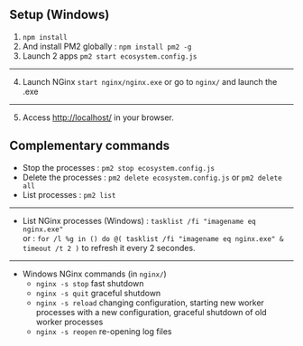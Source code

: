 ## Setup (Windows)

1. `npm install`
2. And install PM2 globally : `npm install pm2 -g`
3. Launch 2 apps `pm2 start ecosystem.config.js`
___
4. Launch NGinx `start nginx/nginx.exe` or go to `nginx/` and launch the .exe
___
5. Access [http://localhost/](http://localhost/) in your browser.

## Complementary commands

* Stop the processes : `pm2 stop ecosystem.config.js`
* Delete the processes : `pm2 delete ecosystem.config.js` or `pm2 delete all`
* List processes : `pm2 list`
___
* List NGinx processes (Windows) : `tasklist /fi "imagename eq nginx.exe"`\
or : `for /l %g in () do @( tasklist /fi "imagename eq nginx.exe" & timeout /t 2 )` to refresh it every 2 secondes.
___
* Windows NGinx commands (in `nginx/`)
  * `nginx -s stop`	fast shutdown
  * `nginx -s quit`	graceful shutdown
  * `nginx -s reload`	changing configuration, starting new worker processes with a new configuration, graceful shutdown of old worker processes
  * `nginx -s reopen`	re-opening log files